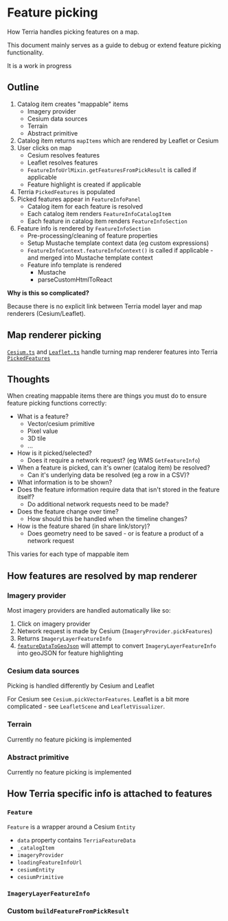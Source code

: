 # Feature picking

How Terria handles picking features on a map.  

This document mainly serves as a guide to debug or extend feature picking functionality.

It is a work in progress

## Outline

1. Catalog item creates "mappable" items
    - Imagery provider
    - Cesium data sources
    - Terrain
    - Abstract primitive
1. Catalog item returns `mapItems` which are rendered by Leaflet or Cesium
1. User clicks on map
    - Cesium resolves features
    - Leaflet resolves features
    - `FeatureInfoUrlMixin.getFeaturesFromPickResult` is called if applicable
    - Feature highlight is created if applicable
1. Terria `PickedFeatures` is populated
2. Picked features appear in `FeatureInfoPanel`
    - Catalog item for each feature is resolved
    - Each catalog item renders `FeatureInfoCatalogItem`
    - Each feature in catalog item renders `FeatureInfoSection`
3. Feature info is rendered by `FeatureInfoSection`
    - Pre-processing/cleaning of feature properties
    - Setup Mustache template context data (eg custom expressions)
    - `FeatureInfoContext.featureInfoContext()` is called if applicable - and merged into Mustache template context
    - Feature info template is rendered
      - Mustache
      - parseCustomHtmlToReact

**Why is this so complicated?**

Because there is no explicit link between Terria model layer and map renderers (Cesium/Leaflet).

## Map renderer picking

[`Cesium.ts`](../../lib/Models/Cesium.ts) and [`Leaflet.ts`](../../lib/Models/Leaflet.ts) handle turning map renderer features into Terria [`PickedFeatures`](../../lib/Map/PickedFeatures/PickedFeatures.ts)

## Thoughts

When creating mappable items there are things you must do to ensure feature picking functions correctly:

- What is a feature?
  - Vector/cesium primitive
  - Pixel value
  - 3D tile
  - ...
- How is it picked/selected?
  - Does it require a network request? (eg WMS `GetFeatureInfo`)
- When a feature is picked, can it's owner (catalog item) be resolved?
  - Can it's underlying data be resolved (eg a row in a CSV)?
- What information is to be shown?
- Does the feature information require data that isn't stored in the feature itself?
  - Do additional network requests need to be made?
- Does the feature change over time?
  - How should this be handled when the timeline changes?
- How is the feature shared (in share link/story)?
  - Does geometry need to be saved - or is feature a product of a network request

This varies for each type of mappable item

## How features are resolved by map renderer

### Imagery provider

Most imagery providers are handled automatically like so:
1. Click on imagery provider
2. Network request is made by Cesium (`ImageryProvider.pickFeatures`)
3. Returns `ImageryLayerFeatureInfo`
4. [`featureDataToGeoJson`](../../lib/Map/PickedFeatures/featureDataToGeoJson.ts) will attempt to convert `ImageryLayerFeatureInfo` into geoJSON for feature highlighting

### Cesium data sources

Picking is handled differently by Cesium and Leaflet

For Cesium see `Cesium.pickVectorFeatures`. Leaflet is a bit more complicated - see `LeafletScene` and `LeafletVisualizer`.

### Terrain

Currently no feature picking is implemented

### Abstract primitive

Currently no feature picking is implemented

## How Terria specific info is attached to features

### `Feature`

`Feature` is a wrapper around a Cesium `Entity`

- `data` property contains `TerriaFeatureData`
- `_catalogItem`
- `imageryProvider`
- `loadingFeatureInfoUrl`
- `cesiumEntity`
- `cesiumPrimitive`


### `ImageryLayerFeatureInfo`

### Custom `buildFeatureFromPickResult`
